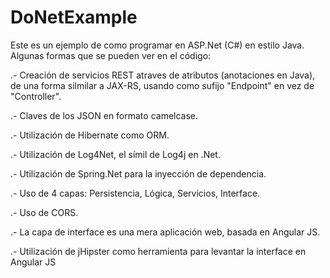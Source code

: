# DoNetExample

Este es un ejemplo de como programar en ASP.Net (C#) en estilo Java. Algunas formas que se pueden ver en el código:

.- Creación de servicios REST atraves de atributos (anotaciones en Java), de una forma silmilar a JAX-RS, usando como sufijo "Endpoint" en vez de "Controller".

.- Claves de los JSON en formato camelcase.

.- Utilización de Hibernate como ORM.

.- Utilización de Log4Net, el símil de Log4j en .Net.

.- Utilización de Spring.Net para la inyección de dependencia.

.- Uso de 4 capas: Persistencia, Lógica, Servicios, Interface.

.- Uso de CORS.

.- La capa de interface es una mera aplicación web, basada en Angular JS.

.- Utilización de jHipster como herramienta para levantar la interface en Angular JS

